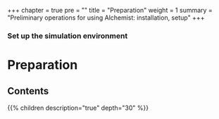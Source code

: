 +++
chapter = true
pre = ""
title = "Preparation"
weight = 1
summary = "Preliminary operations for using Alchemist: installation, setup"
+++

### Set up the simulation environment

# Preparation

## Contents

{{% children description="true" depth="30" %}}
